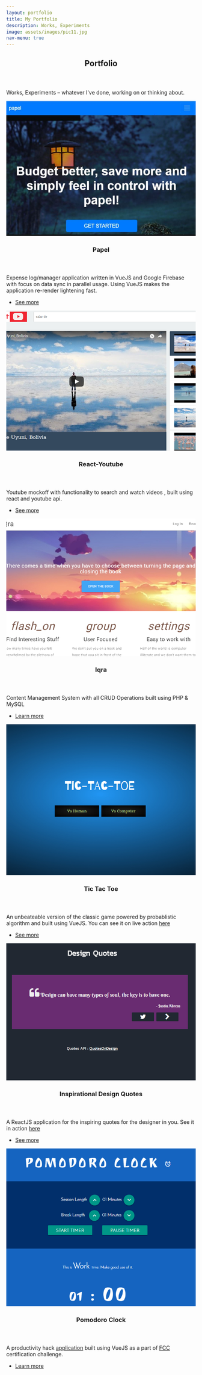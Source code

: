 ```yaml
---
layout: portfolio
title: My Portfolio
description: Works, Experiments
image: assets/images/pic11.jpg
nav-menu: true
---
```



<!-- Main -->
<div id="main">

<!--One -->
<section id="one">
	<div class="inner">
		<header class="major">
			<h2>Portfolio</h2>
		</header>
		<p>Works, Experiments – whatever I've done, working on or thinking about.</p>
	</div>
</section>

<!-- Two -->
<section id="two" class="spotlights">
	<section>
		<a href="https://github.com/nuhman/papel" class="image">
			<img src="assets/images/papel.jpg" alt="" data-position="center center" />
		</a>
		<div class="content">
			<div class="inner">
				<header class="major">
					<h3>Papel</h3>
				</header>
				<p>Expense log/manager application written in VueJS and Google Firebase with focus on data sync in parallel usage. Using VueJS makes the application re-render lightening fast.</p>
				<ul class="actions">
					<li><a href="https://github.com/nuhman/papel" class="button">See more</a></li>
				</ul>
			</div>
		</div>
	</section>
	<section>
		<a href="https://github.com/nuhman/react-youtube" class="image">
			<img src="assets/images/rsz_react_youtube.jpg" alt="" data-position="top center" />
		</a>
		<div class="content">
			<div class="inner">
				<header class="major">
					<h3>React-Youtube</h3>
				</header>
				<p>Youtube mockoff with functionality to search and watch videos , built using react and youtube api.</p>
				<ul class="actions">
					<li><a href="https://github.com/nuhman/react-youtube" class="button">See more</a></li>
				</ul>
			</div>
		</div>
	</section>
	<section>
		<a href="https://github.com/nuhman/iqra-cms" class="image">
			<img src="assets/images/rsz_iqra1.jpg" alt="" data-position="25% 25%" />
		</a>
		<div class="content">
			<div class="inner">
				<header class="major">
					<h3>Iqra</h3>
				</header>
				<p>Content Management System with all CRUD Operations built using PHP & MySQL</p>
				<ul class="actions">
					<li><a href="https://github.com/nuhman/iqra-cms" class="button">Learn more</a></li>
				</ul>
			</div>
		</div>
	</section> <!-- 2nd batch -->	
	<section>
		<a href="https://github.com/nuhman/tic-tac-toe" class="image">
			<img src="assets/images/rsz_tictactoe.jpg" alt="" data-position="center center" />
		</a>
		<div class="content">
			<div class="inner">
				<header class="major">
					<h3>Tic Tac Toe</h3>
				</header>
				<p>An unbeateable version of the classic game powered by probablistic algorithm and built using VueJS. You can see it on live action <a href="https://codepen.io/Nuhman/full/zwMPQd">here</a></p>
				<ul class="actions">
					<li><a href="https://github.com/nuhman/tic-tac-toe" class="button">See more</a></li>
				</ul>
			</div>
		</div>
	</section>
	<section>
		<a href="https://github.com/nuhman/quote-machine" class="image">
			<img src="assets/images/rsz_quote_new.jpg" alt="" data-position="top center" />
		</a>
		<div class="content">
			<div class="inner">
				<header class="major">
					<h3>Inspirational Design Quotes</h3>
				</header>
				<p>A ReactJS application for the inspiring quotes for the designer in you. See it in action <a href="https://codepen.io/Nuhman/full/jaBLbM">here</a></p>
				<ul class="actions">
					<li><a href="https://github.com/nuhman/quote-machine" class="button">See more</a></li>
				</ul>
			</div>
		</div>
	</section>
	<section>
		<a href="https://github.com/nuhman/pomodoro-timer" class="image">
			<img src="assets/images/rsz_pomodoro.jpg" alt="" data-position="25% 25%" />
		</a>
		<div class="content">
			<div class="inner">
				<header class="major">
					<h3>Pomodoro Clock</h3>
				</header>
				<p>A productivity hack <a href="http://codepen.io/Nuhman/full/aWYvjO">application</a> built using VueJS as a part of <a href="https://www.freecodecamp.org/nuhman">FCC</a> certification challenge.</p>
				<ul class="actions">
					<li><a href="https://github.com/nuhman/pomodoro-timer" class="button">Learn more</a></li>
				</ul>
			</div>
		</div>
	</section>
	
	
	
</section>

<!-- Three -->
<!--
<section id="three">
	<div class="inner">
		<header class="major">
			<h2>Massa libero</h2>
		</header>
		<p>Nullam et orci eu lorem consequat tincidunt vivamus et sagittis libero. Mauris aliquet magna magna sed nunc rhoncus pharetra. Pellentesque condimentum sem. In efficitur ligula tate urna. Maecenas laoreet massa vel lacinia pellentesque lorem ipsum dolor. Nullam et orci eu lorem consequat tincidunt. Vivamus et sagittis libero. Mauris aliquet magna magna sed nunc rhoncus amet pharetra et feugiat tempus.</p>
		<ul class="actions">
			<li><a href="generic.html" class="button next">Get Started</a></li>
		</ul>
	</div>
</section> -->

</div>
